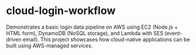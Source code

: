 # cloud-login-workflow
Demonstrates a basic login data pipeline on AWS using EC2 (Node.js + HTML form), DynamoDB (NoSQL storage), and Lambda with SES (event-driven email). This project showcases how cloud-native applications can be built using AWS-managed services.
